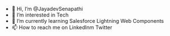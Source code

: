 - 👋 Hi, I’m @JayadevSenapathi
- 👀 I’m interested in Tech
- 🌱 I’m currently learning Salesforce Lightning Web Components
- 📫 How to reach me on LinkedInm Twitter

<!---
JayadevSenapathi/JayadevSenapathi is a ✨ special ✨ repository because its `README.md` (this file) appears on your GitHub profile.
You can click the Preview link to take a look at your changes.
--->
